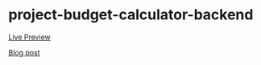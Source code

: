 # project-budget-calculator-backend

[Live Preview](https://apps.damirpristav.com/budget-calculator/)

[Blog post](https://codingfromscratch.dev/project-budget-calculator-expressjs-and-reactjs-app/)

